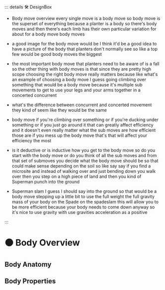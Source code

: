 ::: details 🛠 DesignBox

- Body move overview every single move is a body move so body move is the superset of everything because a planter is a body so there's body moves and then there's each limb has their own particular variation for about for a body move body moves

-  a good image for the body move would be I think it'd be a good idea to have a picture of the body that planters don't normally see so like a top few would be good body moves the biggest 

- the most important body move that planters need to be aware of is a fall so the other thing with body moves is that since they are pretty high scope choosing the right body move really matters because like what's an example of choosing a body move I guess going climbing over something that would be a body move because it's multiple sub movements to get to use your legs and your arms together in a concerted concurrent 

-  what's the difference between concurrent and concerted movement they kind of seem like they would be the same 

- body move if you're climbing over something or if you're ducking under something or if you just go around it that can greatly affect efficiency and it doesn't even really matter what the sub moves are how efficient those are if you mess up the body move that's that will affect your efficiency the most

- is it deductive or is inductive how you get to the body move so do you start with the body move or do you think of all the sub moves and from that set of submoves you decide what the body move should be so that could make sense depending on the soil so like say say if you find a microsite and instead of walking over and just bending down you walk over then you step on a high piece of land and then you kind of Superman punch into the ground 

- Superman slam I guess I should say into the ground so that would be a body move stepping up a little bit to use the full weight the full gravity mass of your body on the Spade on the spadeslam this will allow you to be more efficient because your body needs to come down anyway so it's nice to use gravity with use gravities acceleration as a positive

:::

# 🟠 <move>Body Overview</move>

## Body Anatomy

## Body Properties



